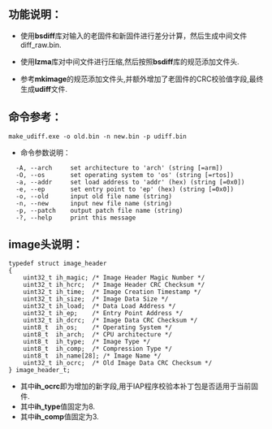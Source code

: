 ## 功能说明：

- 使用**bsdiff**库对输入的老固件和新固件进行差分计算，然后生成中间文件diff_raw.bin.

- 使用**lzma**库对中间文件进行压缩,然后按照**bsdiff**库的规范添加文件头.

- 参考**mkimage**的规范添加文件头,并额外增加了老固件的CRC校验值字段,最终生成**udiff**文件.


## 命令参考：

 `make_udiff.exe -o old.bin -n new.bin -p udiff.bin`

- 命令参数说明：

```
  -A, --arch     set architecture to 'arch' (string [=arm])
  -O, --os       set operating system to 'os' (string [=rtos])
  -a, --addr     set load address to 'addr' (hex) (string [=0x0])
  -e, --ep       set entry point to 'ep' (hex) (string [=0x0])
  -o, --old      input old file name (string)
  -n, --new      input new file name (string)
  -p, --patch    output patch file name (string)
  -?, --help     print this message
```


## image头说明：

```
typedef struct image_header
{
    uint32_t ih_magic; /* Image Header Magic Number */
    uint32_t ih_hcrc;  /* Image Header CRC Checksum */
    uint32_t ih_time;  /* Image Creation Timestamp */
    uint32_t ih_size;  /* Image Data Size */
    uint32_t ih_load;  /* Data Load Address */
    uint32_t ih_ep;    /* Entry Point Address */
    uint32_t ih_dcrc;  /* Image Data CRC Checksum */
    uint8_t  ih_os;    /* Operating System */
    uint8_t  ih_arch;  /* CPU architecture */
    uint8_t  ih_type;  /* Image Type */
    uint8_t  ih_comp;  /* Compression Type */
    uint8_t  ih_name[28]; /* Image Name */
    uint32_t ih_ocrc;  /* Old Image Data CRC Checksum */  
} image_header_t;
```

- 其中**ih_ocrc**即为增加的新字段,用于IAP程序校验本补丁包是否适用于当前固件.
- 其中**ih_type**值固定为8.
- 其中**ih_comp**值固定为3.
